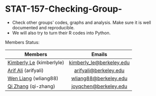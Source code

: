 STAT-157-Checking-Group-
========================
- Check other groups' codes, graphs and analysis. Make sure it is well documented and reproducible. 
- We will also try to turn their R codes into Python.
 
Members Status: 

| Members          | Emails|
| -------------    |:------:|
| <a href="https://github.com/kimberlyle"> Kimberly Le</a> (kimberlyle) | kimberly_le@berkeley.edu |
| <a href="https://github.com/arifyali">Arif Ali</a> (arifyali) | arifyali@berkeley.edu |
| <a href="https://https://github.com/wliang88"> Wen Liang</a> (wliang88) | wliang88@berkeley.edu |
| <a href="https://github.com/qi-zhang"> Qi Zhang</a> (qi-zhang) | joyqchen@berkeley.edu |
